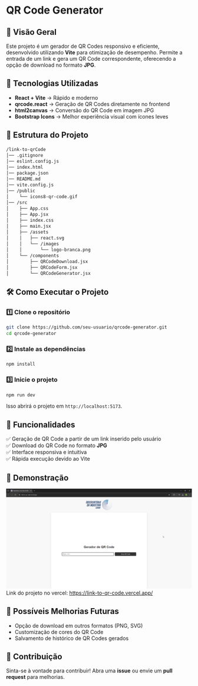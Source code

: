 # QR Code Generator

## 📌 Visão Geral
Este projeto é um gerador de QR Codes responsivo e eficiente, desenvolvido utilizando **Vite** para otimização de desempenho. Permite a entrada de um link e gera um QR Code correspondente, oferecendo a opção de download no formato **JPG**.

## 🚀 Tecnologias Utilizadas
- **React + Vite** → Rápido e moderno
- **qrcode.react** → Geração de QR Codes diretamente no frontend
- **html2canvas** → Conversão do QR Code em imagem JPG
- **Bootstrap Icons** → Melhor experiência visual com ícones leves

## 📂 Estrutura do Projeto
```
/link-to-qrCode
│── .gitignore
│── eslint.config.js
│── index.html
│── package.json
│── README.md
│── vite.config.js
│── /public
│    └── icons8-qr-code.gif
│── /src
│    ├── App.css
│    ├── App.jsx
│    ├── index.css
│    ├── main.jsx
│    ├── /assets
│    │   ├── react.svg
│    │   └── /images
│    │       └── logo-branca.png
│    └── /components
│        ├── QRCodeDownload.jsx
│        ├── QRCodeForm.jsx
│        └── QRCodeGenerator.jsx
```

## 🛠️ Como Executar o Projeto
### 1️⃣ Clone o repositório
```sh
git clone https://github.com/seu-usuario/qrcode-generator.git
cd qrcode-generator
```

### 2️⃣ Instale as dependências
```sh
npm install
```

### 3️⃣ Inicie o projeto
```sh
npm run dev
```
Isso abrirá o projeto em `http://localhost:5173`.

## 🎯 Funcionalidades
✅ Geração de QR Code a partir de um link inserido pelo usuário  
✅ Download do QR Code no formato **JPG**  
✅ Interface responsiva e intuitiva  
✅ Rápida execução devido ao Vite  

## 📸 Demonstração
![Demonstração do Projeto](src/assets/images/demonstracao.gif)
Link do projeto no vercel: https://link-to-qr-code.vercel.app/

## 📌 Possíveis Melhorias Futuras
- Opção de download em outros formatos (PNG, SVG)
- Customização de cores do QR Code
- Salvamento de histórico de QR Codes gerados

## 🤝 Contribuição
Sinta-se à vontade para contribuir! Abra uma **issue** ou envie um **pull request** para melhorias.
